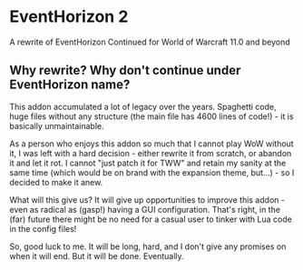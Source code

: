 # EventHorizon 2

A rewrite of EventHorizon Continued for World of Warcraft 11.0 and beyond

## Why rewrite? Why don't continue under EventHorizon name?

This addon accumulated a lot of legacy over the years. Spaghetti code, huge files without any structure (the main file has 4600 lines of code!) - it is basically unmaintainable.

As a person who enjoys this addon so much that I cannot play WoW without it, I was left with a hard decision - either rewrite it from scratch, or abandon it and let it rot. I cannot "just patch it for TWW" and retain my sanity at the same time (which would be on brand with the expansion theme, but...) - so I decided to make it anew.

What will this give us? It will give up opportunities to improve this addon - even as radical as (gasp!) having a GUI configuration. That's right, in the (far) future there might be no need for a casual user to tinker with Lua code in the config files!

So, good luck to me. It will be long, hard, and I don't give any promises on when it will end. But it will be done. Eventually.